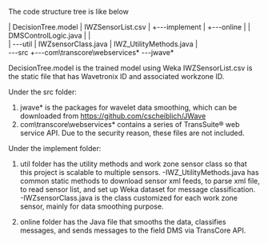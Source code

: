 The code structure tree is like below

|   DecisionTree.model
|   IWZSensorList.csv
|
+---implement
|   +---online
|   |       DMSControlLogic.java
|   |       
|   \---util
|           IWZsensorClass.java
|           IWZ_UtilityMethods.java
|           
\---src
    +---com\transcore\webservices\*
    \---jwave\*


DecisionTree.model is the trained model using Weka
IWZSensorList.csv is the static file that has Wavetronix ID and associated workzone ID.

Under the src folder:
1) jwave\* is the packages for wavelet data smoothing, which can be downloaded from https://github.com/cscheiblich/JWave
2) com\transcore\webservices\* contains a series of TransSuite® web service API. Due to the security reason, these files are not included.

Under the implement folder:
1) util folder has the utility methods and work zone sensor class so that this project is scalable to multiple sensors.
-IWZ_UtilityMethods.java has common static methods to download sensor xml feeds, to parse xml file, to read sensor list, and set up Weka dataset for message classification.
-IWZsensorClass.java is the class customized for each work zone sensor, mainly for data smoothing purpose.  

2) online folder has the Java file that smooths the data, classifies messages, and sends messages to the field DMS via TransCore API.